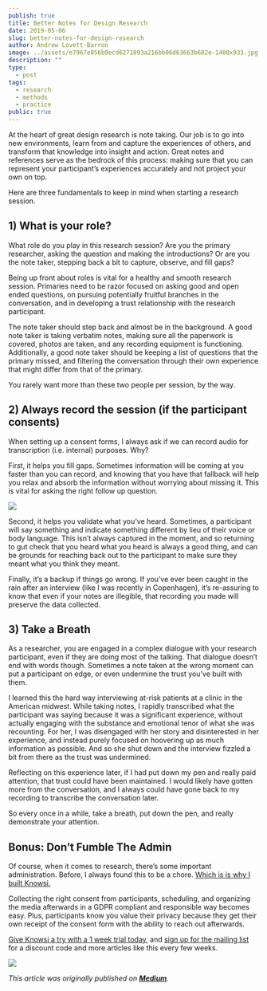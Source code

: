 ```yaml
---
publish: true
title: Better Notes for Design Research
date: 2019-05-06
slug: better-notes-for-design-research
author: Andrew Lovett-Barron
image: ../assets/e7967e856b9ecd6271893a216bb06d63663b682e-1400x933.jpg
description: ""
type:
  - post
tags:
  - research
  - methods
  - practice
public: true
---
```


At the heart of great design research is note taking. Our job is to go into new environments, learn from and capture the experiences of others, and transform that knowledge into insight and action. Great notes and references serve as the bedrock of this process: making sure that you can represent your participant’s experiences accurately and not project your own on top.

Here are three fundamentals to keep in mind when starting a research session.

## **1) What is your role?**

What role do you play in this research session? Are you the primary researcher, asking the question and making the introductions? Or are you the note taker, stepping back a bit to capture, observe, and fill gaps?

Being up front about roles is vital for a healthy and smooth research session. Primaries need to be razor focused on asking good and open ended questions, on pursuing potentially fruitful branches in the conversation, and in developing a trust relationship with the research participant.

The note taker should step back and almost be in the background. A good note taker is taking verbatim notes, making sure all the paperwork is covered, photos are taken, and any recording equipment is functioning. Additionally, a good note taker should be keeping a list of questions that the primary missed, and filtering the conversation through their own experience that might differ from that of the primary.

You rarely want more than these two people per session, by the way.

## **2) Always record the session (if the participant consents)**

When setting up a consent forms, I always ask if we can record audio for transcription (i.e. internal) purposes. Why?

First, it helps you fill gaps. Sometimes information will be coming at you faster than you can record, and knowing that you have that fallback will help you relax and absorb the information without worrying about missing it. This is vital for asking the right follow up question.

![](../assets/9b564a77e41aab8cb02046b67b11aaa737a6b1c5-1000x707.jpg)

Second, it helps you validate what you’ve heard. Sometimes, a participant will say something and indicate something different by lieu of their voice or body language. This isn’t always captured in the moment, and so returning to gut check that you heard what you heard is always a good thing, and can be grounds for reaching back out to the participant to make sure they meant what you think they meant.

Finally, it’s a backup if things go wrong. If you’ve ever been caught in the rain after an interview (like I was recently in Copenhagen), it’s re-assuring to know that even if your notes are illegible, that recording you made will preserve the data collected.

## **3) Take a Breath**

As a researcher, you are engaged in a complex dialogue with your research participant, even if they are doing most of the talking. That dialogue doesn’t end with words though. Sometimes a note taken at the wrong moment can put a participant on edge, or even undermine the trust you’ve built with them.

I learned this the hard way interviewing at-risk patients at a clinic in the American midwest. While taking notes, I rapidly transcribed what the participant was saying because it was a significant experience, without actually engaging with the substance and emotional tenor of what she was recounting. For her, I was disengaged with her story and disinterested in her experience, and instead purely focused on hoovering up as much information as possible. And so she shut down and the interview fizzled a bit from there as the trust was undermined.

Reflecting on this experience later, if I had put down my pen and really paid attention, that trust could have been maintained. I would likely have gotten more from the conversation, and I always could have gone back to my recording to transcribe the conversation later.

So every once in a while, take a breath, put down the pen, and really demonstrate your attention.

## **Bonus: Don’t Fumble The Admin**

Of course, when it comes to research, there’s some important administration. Before, I always found this to be a chore. [Which is is why I built Knowsi.](https://www.knowsi.com/)

Collecting the right consent from participants, scheduling, and organizing the media afterwards in a GDPR compliant and responsible way becomes easy. Plus, participants know you value their privacy because they get their own receipt of the consent form with the ability to reach out afterwards.

[Give Knowsi a try with a 1 week trial today](https://www.knowsi.com/join), and [sign up for the mailing list](https://www.knowsi.com/?mail=tth) for a discount code and more articles like this every few weeks.

![](../assets/214e7ca97916f7c7673fc14b493a9a8e024746cb-1400x847.png)

_This article was originally published on [**Medium**](https://medium.com/knowsi/better-notes-for-design-research-1eace30b211e)._
